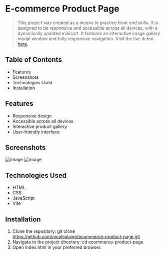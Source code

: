 # E-commerce Product Page

> This project was created as a means to practice front end skills. It is designed to be responsive and accessible across all devices, with a dynamically updated minicart. It features an interactive image gallery modal window and fully responsive navigation.
> Visit the live demo [here](https://nicolealaine.github.io/ecommerce-product-page/).

## Table of Contents
- Features
- Screenshots
- Technologies Used
- Installation

## Features
- Responsive design
- Accessible across all devices
- Interactive product gallery
- User-friendly interface

## Screenshots
![image](https://github.com/nicolealaine/ecommerce-product-page/assets/29171814/eda7a4d4-5ca2-498b-94a6-768a3a5a272a)
![image](https://github.com/nicolealaine/ecommerce-product-page/assets/29171814/715ab2c7-55af-4c90-88dd-45374a3812d3)
  
## Technologies Used
- HTML
- CSS
- JavaScript
- Vite
  
## Installation
1. Clone the repository: git clone https://github.com/nicolealaine/ecommerce-product-page.git
2. Navigate to the project directory: cd ecommerce-product-page
3. Open index.html in your preferred browser.
